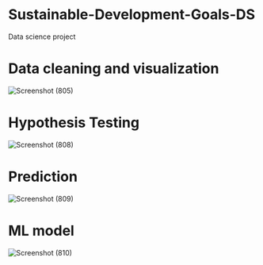 # Sustainable-Development-Goals-DS
Data science project


# Data cleaning and visualization

![Screenshot (805)](https://user-images.githubusercontent.com/76389646/214022070-61203630-cec2-4327-8d00-03ba5d2937b8.png)


# Hypothesis Testing

![Screenshot (808)](https://user-images.githubusercontent.com/76389646/214022203-362f0780-075e-4ce2-8d67-b712c3e7107e.png)


# Prediction

![Screenshot (809)](https://user-images.githubusercontent.com/76389646/214022354-fea30ce1-8ad9-46fa-9a1c-932666a387f9.png)

# ML model

![Screenshot (810)](https://user-images.githubusercontent.com/76389646/214022470-6398431b-4255-41f0-ae1b-407e0f0a21c6.png)
